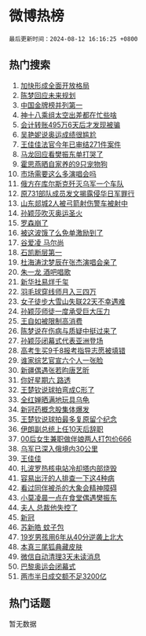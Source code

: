 # 微博热榜

`最后更新时间：2024-08-12 16:16:25 +0800`

## 热门搜索

1. [加快形成全面开放格局](https://m.weibo.cn/search?containerid=100103type%3D1%26t%3D10%26q%3D%23%E5%8A%A0%E5%BF%AB%E5%BD%A2%E6%88%90%E5%85%A8%E9%9D%A2%E5%BC%80%E6%94%BE%E6%A0%BC%E5%B1%80%23&stream_entry_id=51&isnewpage=1&extparam=seat%3D1%26stream_entry_id%3D51%26c_type%3D51%26dgr%3D0%26cate%3D10103%26q%3D%2523%25E5%258A%25A0%25E5%25BF%25AB%25E5%25BD%25A2%25E6%2588%2590%25E5%2585%25A8%25E9%259D%25A2%25E5%25BC%2580%25E6%2594%25BE%25E6%25A0%25BC%25E5%25B1%2580%2523%26pos%3D0%26filter_type%3Drealtimehot%26display_time%3D1723450584%26pre_seqid%3D1723450583989023768154)
1. [陈梦回应未来规划](https://m.weibo.cn/search?containerid=100103type%3D1%26t%3D10%26q%3D%23%E9%99%88%E6%A2%A6%E5%9B%9E%E5%BA%94%E6%9C%AA%E6%9D%A5%E8%A7%84%E5%88%92%23&stream_entry_id=31&isnewpage=1&extparam=seat%3D1%26stream_entry_id%3D31%26band_rank%3D1%26dgr%3D0%26pos%3D0%26filter_type%3Drealtimehot%26c_type%3D31%26q%3D%2523%25E9%2599%2588%25E6%25A2%25A6%25E5%259B%259E%25E5%25BA%2594%25E6%259C%25AA%25E6%259D%25A5%25E8%25A7%2584%25E5%2588%2592%2523%26lcate%3D5001%26cate%3D5001%26realpos%3D1%26flag%3D2%26display_time%3D1723450584%26pre_seqid%3D1723450583989023768154)
1. [中国金牌榜并列第一](https://m.weibo.cn/search?containerid=100103type%3D1%26t%3D10%26q%3D%23%E4%B8%AD%E5%9B%BD%E9%87%91%E7%89%8C%E6%A6%9C%E5%B9%B6%E5%88%97%E7%AC%AC%E4%B8%80%23&stream_entry_id=31&isnewpage=1&extparam=seat%3D1%26stream_entry_id%3D31%26band_rank%3D2%26dgr%3D0%26pos%3D1%26filter_type%3Drealtimehot%26c_type%3D31%26q%3D%2523%25E4%25B8%25AD%25E5%259B%25BD%25E9%2587%2591%25E7%2589%258C%25E6%25A6%259C%25E5%25B9%25B6%25E5%2588%2597%25E7%25AC%25AC%25E4%25B8%2580%2523%26lcate%3D5001%26cate%3D5001%26realpos%3D2%26flag%3D16%26display_time%3D1723450584%26pre_seqid%3D1723450583989023768154)
1. [神十八乘组太空出差都在忙些啥](https://m.weibo.cn/search?containerid=100103type%3D1%26t%3D10%26q%3D%23%E7%A5%9E%E5%8D%81%E5%85%AB%E4%B9%98%E7%BB%84%E5%A4%AA%E7%A9%BA%E5%87%BA%E5%B7%AE%E9%83%BD%E5%9C%A8%E5%BF%99%E4%BA%9B%E5%95%A5%23&stream_entry_id=31&isnewpage=1&extparam=seat%3D1%26stream_entry_id%3D31%26band_rank%3D3%26dgr%3D0%26pos%3D2%26filter_type%3Drealtimehot%26c_type%3D31%26q%3D%2523%25E7%25A5%259E%25E5%258D%2581%25E5%2585%25AB%25E4%25B9%2598%25E7%25BB%2584%25E5%25A4%25AA%25E7%25A9%25BA%25E5%2587%25BA%25E5%25B7%25AE%25E9%2583%25BD%25E5%259C%25A8%25E5%25BF%2599%25E4%25BA%259B%25E5%2595%25A5%2523%26lcate%3D5001%26cate%3D5001%26realpos%3D3%26flag%3D0%26display_time%3D1723450584%26pre_seqid%3D1723450583989023768154)
1. [会计转账495万6天后才发现被骗](https://m.weibo.cn/search?containerid=100103type%3D1%26t%3D10%26q%3D%23%E4%BC%9A%E8%AE%A1%E8%BD%AC%E8%B4%A6495%E4%B8%876%E5%A4%A9%E5%90%8E%E6%89%8D%E5%8F%91%E7%8E%B0%E8%A2%AB%E9%AA%97%23&stream_entry_id=31&isnewpage=1&extparam=seat%3D1%26stream_entry_id%3D31%26band_rank%3D4%26dgr%3D0%26pos%3D3%26filter_type%3Drealtimehot%26c_type%3D31%26q%3D%2523%25E4%25BC%259A%25E8%25AE%25A1%25E8%25BD%25AC%25E8%25B4%25A6495%25E4%25B8%25876%25E5%25A4%25A9%25E5%2590%258E%25E6%2589%258D%25E5%258F%2591%25E7%258E%25B0%25E8%25A2%25AB%25E9%25AA%2597%2523%26lcate%3D5001%26cate%3D5001%26realpos%3D4%26flag%3D2%26display_time%3D1723450584%26pre_seqid%3D1723450583989023768154)
1. [吴艳妮说奥运成绩很尴尬](https://m.weibo.cn/search?containerid=100103type%3D1%26t%3D10%26q%3D%23%E5%90%B4%E8%89%B3%E5%A6%AE%E8%AF%B4%E5%A5%A5%E8%BF%90%E6%88%90%E7%BB%A9%E5%BE%88%E5%B0%B4%E5%B0%AC%23&stream_entry_id=31&isnewpage=1&extparam=seat%3D1%26stream_entry_id%3D31%26band_rank%3D5%26dgr%3D0%26pos%3D4%26filter_type%3Drealtimehot%26c_type%3D31%26q%3D%2523%25E5%2590%25B4%25E8%2589%25B3%25E5%25A6%25AE%25E8%25AF%25B4%25E5%25A5%25A5%25E8%25BF%2590%25E6%2588%2590%25E7%25BB%25A9%25E5%25BE%2588%25E5%25B0%25B4%25E5%25B0%25AC%2523%26lcate%3D5001%26cate%3D5001%26realpos%3D5%26flag%3D2%26display_time%3D1723450584%26pre_seqid%3D1723450583989023768154)
1. [王佳佳法官今年已审结271件案件](https://m.weibo.cn/search?containerid=100103type%3D1%26t%3D10%26q%3D%23%E7%8E%8B%E4%BD%B3%E4%BD%B3%E6%B3%95%E5%AE%98%E4%BB%8A%E5%B9%B4%E5%B7%B2%E5%AE%A1%E7%BB%93271%E4%BB%B6%E6%A1%88%E4%BB%B6%23&stream_entry_id=31&isnewpage=1&extparam=seat%3D1%26stream_entry_id%3D31%26band_rank%3D6%26dgr%3D0%26pos%3D5%26filter_type%3Drealtimehot%26c_type%3D31%26q%3D%2523%25E7%258E%258B%25E4%25BD%25B3%25E4%25BD%25B3%25E6%25B3%2595%25E5%25AE%2598%25E4%25BB%258A%25E5%25B9%25B4%25E5%25B7%25B2%25E5%25AE%25A1%25E7%25BB%2593271%25E4%25BB%25B6%25E6%25A1%2588%25E4%25BB%25B6%2523%26lcate%3D5001%26cate%3D5001%26realpos%3D6%26flag%3D1%26display_time%3D1723450584%26pre_seqid%3D1723450583989023768154)
1. [马龙回应看樊振东单打哭了](https://m.weibo.cn/search?containerid=100103type%3D1%26t%3D10%26q%3D%23%E9%A9%AC%E9%BE%99%E5%9B%9E%E5%BA%94%E7%9C%8B%E6%A8%8A%E6%8C%AF%E4%B8%9C%E5%8D%95%E6%89%93%E5%93%AD%E4%BA%86%23&stream_entry_id=31&isnewpage=1&extparam=seat%3D1%26stream_entry_id%3D31%26band_rank%3D7%26dgr%3D0%26pos%3D6%26filter_type%3Drealtimehot%26c_type%3D31%26q%3D%2523%25E9%25A9%25AC%25E9%25BE%2599%25E5%259B%259E%25E5%25BA%2594%25E7%259C%258B%25E6%25A8%258A%25E6%258C%25AF%25E4%25B8%259C%25E5%258D%2595%25E6%2589%2593%25E5%2593%25AD%25E4%25BA%2586%2523%26lcate%3D5001%26cate%3D5001%26realpos%3D7%26flag%3D1%26display_time%3D1723450584%26pre_seqid%3D1723450583989023768154)
1. [霍思燕晒自家养的9只宠物狗](https://m.weibo.cn/search?containerid=100103type%3D1%26t%3D10%26q%3D%23%E9%9C%8D%E6%80%9D%E7%87%95%E6%99%92%E8%87%AA%E5%AE%B6%E5%85%BB%E7%9A%849%E5%8F%AA%E5%AE%A0%E7%89%A9%E7%8B%97%23&stream_entry_id=31&isnewpage=1&extparam=seat%3D1%26stream_entry_id%3D31%26band_rank%3D8%26dgr%3D0%26pos%3D7%26filter_type%3Drealtimehot%26c_type%3D31%26q%3D%2523%25E9%259C%258D%25E6%2580%259D%25E7%2587%2595%25E6%2599%2592%25E8%2587%25AA%25E5%25AE%25B6%25E5%2585%25BB%25E7%259A%25849%25E5%258F%25AA%25E5%25AE%25A0%25E7%2589%25A9%25E7%258B%2597%2523%26lcate%3D5001%26cate%3D5001%26realpos%3D8%26flag%3D1%26display_time%3D1723450584%26pre_seqid%3D1723450583989023768154)
1. [市场需要这么多演唱会吗](https://m.weibo.cn/search?containerid=100103type%3D1%26t%3D10%26q%3D%23%E5%B8%82%E5%9C%BA%E9%9C%80%E8%A6%81%E8%BF%99%E4%B9%88%E5%A4%9A%E6%BC%94%E5%94%B1%E4%BC%9A%E5%90%97%23&stream_entry_id=31&isnewpage=1&extparam=seat%3D1%26stream_entry_id%3D31%26band_rank%3D9%26dgr%3D0%26pos%3D8%26filter_type%3Drealtimehot%26c_type%3D31%26q%3D%2523%25E5%25B8%2582%25E5%259C%25BA%25E9%259C%2580%25E8%25A6%2581%25E8%25BF%2599%25E4%25B9%2588%25E5%25A4%259A%25E6%25BC%2594%25E5%2594%25B1%25E4%25BC%259A%25E5%2590%2597%2523%26lcate%3D5001%26cate%3D5001%26realpos%3D9%26flag%3D0%26display_time%3D1723450584%26pre_seqid%3D1723450583989023768154)
1. [俄方在库尔斯克歼灭乌军一个车队](https://m.weibo.cn/search?containerid=100103type%3D1%26t%3D10%26q%3D%23%E4%BF%84%E6%96%B9%E5%9C%A8%E5%BA%93%E5%B0%94%E6%96%AF%E5%85%8B%E6%AD%BC%E7%81%AD%E4%B9%8C%E5%86%9B%E4%B8%80%E4%B8%AA%E8%BD%A6%E9%98%9F%23&stream_entry_id=31&isnewpage=1&extparam=seat%3D1%26stream_entry_id%3D31%26band_rank%3D10%26dgr%3D0%26pos%3D9%26filter_type%3Drealtimehot%26c_type%3D31%26q%3D%2523%25E4%25BF%2584%25E6%2596%25B9%25E5%259C%25A8%25E5%25BA%2593%25E5%25B0%2594%25E6%2596%25AF%25E5%2585%258B%25E6%25AD%25BC%25E7%2581%25AD%25E4%25B9%258C%25E5%2586%259B%25E4%25B8%2580%25E4%25B8%25AA%25E8%25BD%25A6%25E9%2598%259F%2523%26lcate%3D5001%26cate%3D5001%26realpos%3D10%26flag%3D1%26display_time%3D1723450584%26pre_seqid%3D1723450583989023768154)
1. [原731部队成员发文揭露侵华日军罪行](https://m.weibo.cn/search?containerid=100103type%3D1%26t%3D10%26q%3D%23%E5%8E%9F731%E9%83%A8%E9%98%9F%E6%88%90%E5%91%98%E5%8F%91%E6%96%87%E6%8F%AD%E9%9C%B2%E4%BE%B5%E5%8D%8E%E6%97%A5%E5%86%9B%E7%BD%AA%E8%A1%8C%23&stream_entry_id=31&isnewpage=1&extparam=seat%3D1%26stream_entry_id%3D31%26band_rank%3D11%26dgr%3D0%26pos%3D10%26filter_type%3Drealtimehot%26c_type%3D31%26q%3D%2523%25E5%258E%259F731%25E9%2583%25A8%25E9%2598%259F%25E6%2588%2590%25E5%2591%2598%25E5%258F%2591%25E6%2596%2587%25E6%258F%25AD%25E9%259C%25B2%25E4%25BE%25B5%25E5%258D%258E%25E6%2597%25A5%25E5%2586%259B%25E7%25BD%25AA%25E8%25A1%258C%2523%26lcate%3D5001%26cate%3D5001%26realpos%3D11%26flag%3D2%26display_time%3D1723450584%26pre_seqid%3D1723450583989023768154)
1. [山东郯城2人被弓箭射伤警车被射中](https://m.weibo.cn/search?containerid=100103type%3D1%26t%3D10%26q%3D%23%E5%B1%B1%E4%B8%9C%E9%83%AF%E5%9F%8E2%E4%BA%BA%E8%A2%AB%E5%BC%93%E7%AE%AD%E5%B0%84%E4%BC%A4%E8%AD%A6%E8%BD%A6%E8%A2%AB%E5%B0%84%E4%B8%AD%23&stream_entry_id=31&isnewpage=1&extparam=seat%3D1%26stream_entry_id%3D31%26band_rank%3D12%26dgr%3D0%26pos%3D11%26filter_type%3Drealtimehot%26c_type%3D31%26q%3D%2523%25E5%25B1%25B1%25E4%25B8%259C%25E9%2583%25AF%25E5%259F%258E2%25E4%25BA%25BA%25E8%25A2%25AB%25E5%25BC%2593%25E7%25AE%25AD%25E5%25B0%2584%25E4%25BC%25A4%25E8%25AD%25A6%25E8%25BD%25A6%25E8%25A2%25AB%25E5%25B0%2584%25E4%25B8%25AD%2523%26lcate%3D5001%26cate%3D5001%26realpos%3D12%26flag%3D0%26display_time%3D1723450584%26pre_seqid%3D1723450583989023768154)
1. [孙颖莎吹灭奥运圣火](https://m.weibo.cn/search?containerid=100103type%3D1%26t%3D10%26q%3D%23%E5%AD%99%E9%A2%96%E8%8E%8E%E5%90%B9%E7%81%AD%E5%A5%A5%E8%BF%90%E5%9C%A3%E7%81%AB%23&stream_entry_id=31&isnewpage=1&extparam=seat%3D1%26stream_entry_id%3D31%26band_rank%3D13%26dgr%3D0%26pos%3D12%26filter_type%3Drealtimehot%26c_type%3D31%26q%3D%2523%25E5%25AD%2599%25E9%25A2%2596%25E8%258E%258E%25E5%2590%25B9%25E7%2581%25AD%25E5%25A5%25A5%25E8%25BF%2590%25E5%259C%25A3%25E7%2581%25AB%2523%26lcate%3D5001%26cate%3D5001%26realpos%3D13%26flag%3D0%26display_time%3D1723450584%26pre_seqid%3D1723450583989023768154)
1. [罗森崩了](https://m.weibo.cn/search?containerid=100103type%3D1%26t%3D10%26q%3D%E7%BD%97%E6%A3%AE%E5%B4%A9%E4%BA%86&stream_entry_id=31&isnewpage=1&extparam=seat%3D1%26stream_entry_id%3D31%26band_rank%3D14%26dgr%3D0%26pos%3D13%26filter_type%3Drealtimehot%26c_type%3D31%26q%3D%25E7%25BD%2597%25E6%25A3%25AE%25E5%25B4%25A9%25E4%25BA%2586%26lcate%3D5001%26cate%3D5001%26realpos%3D14%26flag%3D2%26display_time%3D1723450584%26pre_seqid%3D1723450583989023768154)
1. [被这波饿了么免单激励到了](https://m.weibo.cn/search?containerid=100103type%3D1%26t%3D10%26q%3D%23%E8%A2%AB%E8%BF%99%E6%B3%A2%E9%A5%BF%E4%BA%86%E4%B9%88%E5%85%8D%E5%8D%95%E6%BF%80%E5%8A%B1%E5%88%B0%E4%BA%86%23&stream_entry_id=31&isnewpage=1&extparam=seat%3D1%26stream_entry_id%3D31%26band_rank%3D15%26dgr%3D0%26adid%3D250196%26pos%3D14%26filter_type%3Drealtimehot%26c_type%3D31%26q%3D%2523%25E8%25A2%25AB%25E8%25BF%2599%25E6%25B3%25A2%25E9%25A5%25BF%25E4%25BA%2586%25E4%25B9%2588%25E5%2585%258D%25E5%258D%2595%25E6%25BF%2580%25E5%258A%25B1%25E5%2588%25B0%25E4%25BA%2586%2523%26lcate%3D5001%26cate%3D5001%26realpos%3D15%26flag%3D0%26display_time%3D1723450584%26pre_seqid%3D1723450583989023768154)
1. [谷爱凌 马尔尚](https://m.weibo.cn/search?containerid=100103type%3D1%26t%3D10%26q%3D%E8%B0%B7%E7%88%B1%E5%87%8C+%E9%A9%AC%E5%B0%94%E5%B0%9A&stream_entry_id=31&isnewpage=1&extparam=seat%3D1%26stream_entry_id%3D31%26band_rank%3D16%26dgr%3D0%26pos%3D15%26filter_type%3Drealtimehot%26c_type%3D31%26q%3D%25E8%25B0%25B7%25E7%2588%25B1%25E5%2587%258C%2520%25E9%25A9%25AC%25E5%25B0%2594%25E5%25B0%259A%26lcate%3D5001%26cate%3D5001%26realpos%3D16%26flag%3D0%26display_time%3D1723450584%26pre_seqid%3D1723450583989023768154)
1. [石凯断层第一](https://m.weibo.cn/search?containerid=100103type%3D1%26t%3D10%26q%3D%23%E7%9F%B3%E5%87%AF%E6%96%AD%E5%B1%82%E7%AC%AC%E4%B8%80%23&stream_entry_id=31&isnewpage=1&extparam=seat%3D1%26stream_entry_id%3D31%26band_rank%3D17%26dgr%3D0%26pos%3D16%26filter_type%3Drealtimehot%26c_type%3D31%26q%3D%2523%25E7%259F%25B3%25E5%2587%25AF%25E6%2596%25AD%25E5%25B1%2582%25E7%25AC%25AC%25E4%25B8%2580%2523%26lcate%3D5001%26cate%3D5001%26realpos%3D17%26flag%3D2%26display_time%3D1723450584%26pre_seqid%3D1723450583989023768154)
1. [杜海涛沈梦辰在张杰演唱会亲了](https://m.weibo.cn/search?containerid=100103type%3D1%26t%3D10%26q%3D%23%E6%9D%9C%E6%B5%B7%E6%B6%9B%E6%B2%88%E6%A2%A6%E8%BE%B0%E5%9C%A8%E5%BC%A0%E6%9D%B0%E6%BC%94%E5%94%B1%E4%BC%9A%E4%BA%B2%E4%BA%86%23&stream_entry_id=31&isnewpage=1&extparam=seat%3D1%26stream_entry_id%3D31%26band_rank%3D18%26dgr%3D0%26pos%3D17%26filter_type%3Drealtimehot%26c_type%3D31%26q%3D%2523%25E6%259D%259C%25E6%25B5%25B7%25E6%25B6%259B%25E6%25B2%2588%25E6%25A2%25A6%25E8%25BE%25B0%25E5%259C%25A8%25E5%25BC%25A0%25E6%259D%25B0%25E6%25BC%2594%25E5%2594%25B1%25E4%25BC%259A%25E4%25BA%25B2%25E4%25BA%2586%2523%26lcate%3D5001%26cate%3D5001%26realpos%3D18%26flag%3D0%26display_time%3D1723450584%26pre_seqid%3D1723450583989023768154)
1. [朱一龙 酒吧唱歌](https://m.weibo.cn/search?containerid=100103type%3D1%26t%3D10%26q%3D%E6%9C%B1%E4%B8%80%E9%BE%99+%E9%85%92%E5%90%A7%E5%94%B1%E6%AD%8C&stream_entry_id=31&isnewpage=1&extparam=seat%3D1%26stream_entry_id%3D31%26band_rank%3D19%26dgr%3D0%26pos%3D18%26filter_type%3Drealtimehot%26c_type%3D31%26q%3D%25E6%259C%25B1%25E4%25B8%2580%25E9%25BE%2599%2520%25E9%2585%2592%25E5%2590%25A7%25E5%2594%25B1%25E6%25AD%258C%26lcate%3D5001%26cate%3D5001%26realpos%3D19%26flag%3D0%26display_time%3D1723450584%26pre_seqid%3D1723450583989023768154)
1. [新华社易烊千玺](https://m.weibo.cn/search?containerid=100103type%3D1%26t%3D10%26q%3D%E6%96%B0%E5%8D%8E%E7%A4%BE%E6%98%93%E7%83%8A%E5%8D%83%E7%8E%BA&stream_entry_id=31&isnewpage=1&extparam=seat%3D1%26stream_entry_id%3D31%26band_rank%3D20%26dgr%3D0%26pos%3D19%26filter_type%3Drealtimehot%26c_type%3D31%26q%3D%25E6%2596%25B0%25E5%258D%258E%25E7%25A4%25BE%25E6%2598%2593%25E7%2583%258A%25E5%258D%2583%25E7%258E%25BA%26lcate%3D5001%26cate%3D5001%26realpos%3D20%26flag%3D0%26display_time%3D1723450584%26pre_seqid%3D1723450583989023768154)
1. [羽毛球穿线师月入三四万](https://m.weibo.cn/search?containerid=100103type%3D1%26t%3D10%26q%3D%23%E7%BE%BD%E6%AF%9B%E7%90%83%E7%A9%BF%E7%BA%BF%E5%B8%88%E6%9C%88%E5%85%A5%E4%B8%89%E5%9B%9B%E4%B8%87%23&stream_entry_id=31&isnewpage=1&extparam=seat%3D1%26stream_entry_id%3D31%26band_rank%3D21%26dgr%3D0%26pos%3D20%26filter_type%3Drealtimehot%26c_type%3D31%26q%3D%2523%25E7%25BE%25BD%25E6%25AF%259B%25E7%2590%2583%25E7%25A9%25BF%25E7%25BA%25BF%25E5%25B8%2588%25E6%259C%2588%25E5%2585%25A5%25E4%25B8%2589%25E5%259B%259B%25E4%25B8%2587%2523%26lcate%3D5001%26cate%3D5001%26realpos%3D21%26flag%3D0%26display_time%3D1723450584%26pre_seqid%3D1723450583989023768154)
1. [女子徒步大雪山失联22天不幸遇难](https://m.weibo.cn/search?containerid=100103type%3D1%26t%3D10%26q%3D%23%E5%A5%B3%E5%AD%90%E5%BE%92%E6%AD%A5%E5%A4%A7%E9%9B%AA%E5%B1%B1%E5%A4%B1%E8%81%9422%E5%A4%A9%E4%B8%8D%E5%B9%B8%E9%81%87%E9%9A%BE%23&stream_entry_id=31&isnewpage=1&extparam=seat%3D1%26stream_entry_id%3D31%26band_rank%3D22%26dgr%3D0%26pos%3D21%26filter_type%3Drealtimehot%26c_type%3D31%26q%3D%2523%25E5%25A5%25B3%25E5%25AD%2590%25E5%25BE%2592%25E6%25AD%25A5%25E5%25A4%25A7%25E9%259B%25AA%25E5%25B1%25B1%25E5%25A4%25B1%25E8%2581%259422%25E5%25A4%25A9%25E4%25B8%258D%25E5%25B9%25B8%25E9%2581%2587%25E9%259A%25BE%2523%26lcate%3D5001%26cate%3D5001%26realpos%3D22%26flag%3D1%26display_time%3D1723450584%26pre_seqid%3D1723450583989023768154)
1. [孙颖莎师徒一度承受巨大压力](https://m.weibo.cn/search?containerid=100103type%3D1%26t%3D10%26q%3D%23%E5%AD%99%E9%A2%96%E8%8E%8E%E5%B8%88%E5%BE%92%E4%B8%80%E5%BA%A6%E6%89%BF%E5%8F%97%E5%B7%A8%E5%A4%A7%E5%8E%8B%E5%8A%9B%23&stream_entry_id=31&isnewpage=1&extparam=seat%3D1%26stream_entry_id%3D31%26band_rank%3D23%26dgr%3D0%26pos%3D22%26filter_type%3Drealtimehot%26c_type%3D31%26q%3D%2523%25E5%25AD%2599%25E9%25A2%2596%25E8%258E%258E%25E5%25B8%2588%25E5%25BE%2592%25E4%25B8%2580%25E5%25BA%25A6%25E6%2589%25BF%25E5%258F%2597%25E5%25B7%25A8%25E5%25A4%25A7%25E5%258E%258B%25E5%258A%259B%2523%26lcate%3D5001%26cate%3D5001%26realpos%3D23%26flag%3D0%26display_time%3D1723450584%26pre_seqid%3D1723450583989023768154)
1. [王自如被限制高消费](https://m.weibo.cn/search?containerid=100103type%3D1%26t%3D10%26q%3D%23%E7%8E%8B%E8%87%AA%E5%A6%82%E8%A2%AB%E9%99%90%E5%88%B6%E9%AB%98%E6%B6%88%E8%B4%B9%23&stream_entry_id=31&isnewpage=1&extparam=seat%3D1%26stream_entry_id%3D31%26band_rank%3D24%26dgr%3D0%26pos%3D23%26filter_type%3Drealtimehot%26c_type%3D31%26q%3D%2523%25E7%258E%258B%25E8%2587%25AA%25E5%25A6%2582%25E8%25A2%25AB%25E9%2599%2590%25E5%2588%25B6%25E9%25AB%2598%25E6%25B6%2588%25E8%25B4%25B9%2523%26lcate%3D5001%26cate%3D5001%26realpos%3D24%26flag%3D1%26display_time%3D1723450584%26pre_seqid%3D1723450583989023768154)
1. [陈梦说在伤病与质疑中挺过来了](https://m.weibo.cn/search?containerid=100103type%3D1%26t%3D10%26q%3D%23%E9%99%88%E6%A2%A6%E8%AF%B4%E5%9C%A8%E4%BC%A4%E7%97%85%E4%B8%8E%E8%B4%A8%E7%96%91%E4%B8%AD%E6%8C%BA%E8%BF%87%E6%9D%A5%E4%BA%86%23&stream_entry_id=31&isnewpage=1&extparam=seat%3D1%26stream_entry_id%3D31%26band_rank%3D25%26dgr%3D0%26pos%3D24%26filter_type%3Drealtimehot%26c_type%3D31%26q%3D%2523%25E9%2599%2588%25E6%25A2%25A6%25E8%25AF%25B4%25E5%259C%25A8%25E4%25BC%25A4%25E7%2597%2585%25E4%25B8%258E%25E8%25B4%25A8%25E7%2596%2591%25E4%25B8%25AD%25E6%258C%25BA%25E8%25BF%2587%25E6%259D%25A5%25E4%25BA%2586%2523%26lcate%3D5001%26cate%3D5001%26realpos%3D25%26flag%3D32768%26display_time%3D1723450584%26pre_seqid%3D1723450583989023768154)
1. [孙颖莎闭幕式代表亚洲登场](https://m.weibo.cn/search?containerid=100103type%3D1%26t%3D10%26q%3D%E5%AD%99%E9%A2%96%E8%8E%8E%E9%97%AD%E5%B9%95%E5%BC%8F%E4%BB%A3%E8%A1%A8%E4%BA%9A%E6%B4%B2%E7%99%BB%E5%9C%BA&stream_entry_id=31&isnewpage=1&extparam=seat%3D1%26stream_entry_id%3D31%26band_rank%3D26%26dgr%3D0%26pos%3D25%26filter_type%3Drealtimehot%26c_type%3D31%26q%3D%25E5%25AD%2599%25E9%25A2%2596%25E8%258E%258E%25E9%2597%25AD%25E5%25B9%2595%25E5%25BC%258F%25E4%25BB%25A3%25E8%25A1%25A8%25E4%25BA%259A%25E6%25B4%25B2%25E7%2599%25BB%25E5%259C%25BA%26lcate%3D5001%26cate%3D5001%26realpos%3D26%26flag%3D0%26display_time%3D1723450584%26pre_seqid%3D1723450583989023768154)
1. [高考生买9千8报考指导志愿被填错](https://m.weibo.cn/search?containerid=100103type%3D1%26t%3D10%26q%3D%23%E9%AB%98%E8%80%83%E7%94%9F%E4%B9%B09%E5%8D%838%E6%8A%A5%E8%80%83%E6%8C%87%E5%AF%BC%E5%BF%97%E6%84%BF%E8%A2%AB%E5%A1%AB%E9%94%99%23&stream_entry_id=31&isnewpage=1&extparam=seat%3D1%26stream_entry_id%3D31%26band_rank%3D27%26dgr%3D0%26pos%3D26%26filter_type%3Drealtimehot%26c_type%3D31%26q%3D%2523%25E9%25AB%2598%25E8%2580%2583%25E7%2594%259F%25E4%25B9%25B09%25E5%258D%25838%25E6%258A%25A5%25E8%2580%2583%25E6%258C%2587%25E5%25AF%25BC%25E5%25BF%2597%25E6%2584%25BF%25E8%25A2%25AB%25E5%25A1%25AB%25E9%2594%2599%2523%26lcate%3D5001%26cate%3D5001%26realpos%3D27%26flag%3D1%26display_time%3D1723450584%26pre_seqid%3D1723450583989023768154)
1. [谁家综艺官宣六个人一张脸](https://m.weibo.cn/search?containerid=100103type%3D1%26t%3D10%26q%3D%E8%B0%81%E5%AE%B6%E7%BB%BC%E8%89%BA%E5%AE%98%E5%AE%A3%E5%85%AD%E4%B8%AA%E4%BA%BA%E4%B8%80%E5%BC%A0%E8%84%B8&stream_entry_id=31&isnewpage=1&extparam=seat%3D1%26stream_entry_id%3D31%26band_rank%3D28%26dgr%3D0%26pos%3D27%26filter_type%3Drealtimehot%26c_type%3D31%26q%3D%25E8%25B0%2581%25E5%25AE%25B6%25E7%25BB%25BC%25E8%2589%25BA%25E5%25AE%2598%25E5%25AE%25A3%25E5%2585%25AD%25E4%25B8%25AA%25E4%25BA%25BA%25E4%25B8%2580%25E5%25BC%25A0%25E8%2584%25B8%26lcate%3D5001%26cate%3D5001%26realpos%3D28%26flag%3D0%26display_time%3D1723450584%26pre_seqid%3D1723450583989023768154)
1. [新疆偶遇张若昀唐艺昕](https://m.weibo.cn/search?containerid=100103type%3D1%26t%3D10%26q%3D%23%E6%96%B0%E7%96%86%E5%81%B6%E9%81%87%E5%BC%A0%E8%8B%A5%E6%98%80%E5%94%90%E8%89%BA%E6%98%95%23&stream_entry_id=31&isnewpage=1&extparam=seat%3D1%26stream_entry_id%3D31%26band_rank%3D29%26dgr%3D0%26pos%3D28%26filter_type%3Drealtimehot%26c_type%3D31%26q%3D%2523%25E6%2596%25B0%25E7%2596%2586%25E5%2581%25B6%25E9%2581%2587%25E5%25BC%25A0%25E8%258B%25A5%25E6%2598%2580%25E5%2594%2590%25E8%2589%25BA%25E6%2598%2595%2523%26lcate%3D5001%26cate%3D5001%26realpos%3D29%26flag%3D0%26display_time%3D1723450584%26pre_seqid%3D1723450583989023768154)
1. [你好星期六 路透](https://m.weibo.cn/search?containerid=100103type%3D1%26t%3D10%26q%3D%E4%BD%A0%E5%A5%BD%E6%98%9F%E6%9C%9F%E5%85%AD+%E8%B7%AF%E9%80%8F&stream_entry_id=31&isnewpage=1&extparam=seat%3D1%26stream_entry_id%3D31%26band_rank%3D30%26dgr%3D0%26pos%3D29%26filter_type%3Drealtimehot%26c_type%3D31%26q%3D%25E4%25BD%25A0%25E5%25A5%25BD%25E6%2598%259F%25E6%259C%259F%25E5%2585%25AD%2520%25E8%25B7%25AF%25E9%2580%258F%26lcate%3D5001%26cate%3D5001%26realpos%3D30%26flag%3D1%26display_time%3D1723450584%26pre_seqid%3D1723450583989023768154)
1. [王楚钦说球拍弯成C形了](https://m.weibo.cn/search?containerid=100103type%3D1%26t%3D10%26q%3D%23%E7%8E%8B%E6%A5%9A%E9%92%A6%E8%AF%B4%E7%90%83%E6%8B%8D%E5%BC%AF%E6%88%90C%E5%BD%A2%E4%BA%86%23&stream_entry_id=31&isnewpage=1&extparam=seat%3D1%26stream_entry_id%3D31%26band_rank%3D31%26dgr%3D0%26pos%3D30%26filter_type%3Drealtimehot%26c_type%3D31%26q%3D%2523%25E7%258E%258B%25E6%25A5%259A%25E9%2592%25A6%25E8%25AF%25B4%25E7%2590%2583%25E6%258B%258D%25E5%25BC%25AF%25E6%2588%2590C%25E5%25BD%25A2%25E4%25BA%2586%2523%26lcate%3D5001%26cate%3D5001%26realpos%3D31%26flag%3D0%26display_time%3D1723450584%26pre_seqid%3D1723450583989023768154)
1. [全红婵晒满地玩具乌龟](https://m.weibo.cn/search?containerid=100103type%3D1%26t%3D10%26q%3D%23%E5%85%A8%E7%BA%A2%E5%A9%B5%E6%99%92%E6%BB%A1%E5%9C%B0%E7%8E%A9%E5%85%B7%E4%B9%8C%E9%BE%9F%23&stream_entry_id=31&isnewpage=1&extparam=seat%3D1%26stream_entry_id%3D31%26band_rank%3D32%26dgr%3D0%26pos%3D31%26filter_type%3Drealtimehot%26c_type%3D31%26q%3D%2523%25E5%2585%25A8%25E7%25BA%25A2%25E5%25A9%25B5%25E6%2599%2592%25E6%25BB%25A1%25E5%259C%25B0%25E7%258E%25A9%25E5%2585%25B7%25E4%25B9%258C%25E9%25BE%259F%2523%26lcate%3D5001%26cate%3D5001%26realpos%3D32%26flag%3D0%26display_time%3D1723450584%26pre_seqid%3D1723450583989023768154)
1. [新冠药概念股集体爆发](https://m.weibo.cn/search?containerid=100103type%3D1%26t%3D10%26q%3D%23%E6%96%B0%E5%86%A0%E8%8D%AF%E6%A6%82%E5%BF%B5%E8%82%A1%E9%9B%86%E4%BD%93%E7%88%86%E5%8F%91%23&stream_entry_id=31&isnewpage=1&extparam=seat%3D1%26stream_entry_id%3D31%26band_rank%3D33%26dgr%3D0%26pos%3D32%26filter_type%3Drealtimehot%26c_type%3D31%26q%3D%2523%25E6%2596%25B0%25E5%2586%25A0%25E8%258D%25AF%25E6%25A6%2582%25E5%25BF%25B5%25E8%2582%25A1%25E9%259B%2586%25E4%25BD%2593%25E7%2588%2586%25E5%258F%2591%2523%26lcate%3D5001%26cate%3D5001%26realpos%3D33%26flag%3D1%26display_time%3D1723450584%26pre_seqid%3D1723450583989023768154)
1. [王楚钦说球拍最多复原留个纪念](https://m.weibo.cn/search?containerid=100103type%3D1%26t%3D10%26q%3D%23%E7%8E%8B%E6%A5%9A%E9%92%A6%E8%AF%B4%E7%90%83%E6%8B%8D%E6%9C%80%E5%A4%9A%E5%A4%8D%E5%8E%9F%E7%95%99%E4%B8%AA%E7%BA%AA%E5%BF%B5%23&stream_entry_id=31&isnewpage=1&extparam=seat%3D1%26stream_entry_id%3D31%26band_rank%3D34%26dgr%3D0%26pos%3D33%26filter_type%3Drealtimehot%26c_type%3D31%26q%3D%2523%25E7%258E%258B%25E6%25A5%259A%25E9%2592%25A6%25E8%25AF%25B4%25E7%2590%2583%25E6%258B%258D%25E6%259C%2580%25E5%25A4%259A%25E5%25A4%258D%25E5%258E%259F%25E7%2595%2599%25E4%25B8%25AA%25E7%25BA%25AA%25E5%25BF%25B5%2523%26lcate%3D5001%26cate%3D5001%26realpos%3D34%26flag%3D0%26display_time%3D1723450584%26pre_seqid%3D1723450583989023768154)
1. [伊朗副总统上任10天后辞职](https://m.weibo.cn/search?containerid=100103type%3D1%26t%3D10%26q%3D%23%E4%BC%8A%E6%9C%97%E5%89%AF%E6%80%BB%E7%BB%9F%E4%B8%8A%E4%BB%BB10%E5%A4%A9%E5%90%8E%E8%BE%9E%E8%81%8C%23&stream_entry_id=31&isnewpage=1&extparam=seat%3D1%26stream_entry_id%3D31%26band_rank%3D35%26dgr%3D0%26pos%3D34%26filter_type%3Drealtimehot%26c_type%3D31%26q%3D%2523%25E4%25BC%258A%25E6%259C%2597%25E5%2589%25AF%25E6%2580%25BB%25E7%25BB%259F%25E4%25B8%258A%25E4%25BB%25BB10%25E5%25A4%25A9%25E5%2590%258E%25E8%25BE%259E%25E8%2581%258C%2523%26lcate%3D5001%26cate%3D5001%26realpos%3D35%26flag%3D1%26display_time%3D1723450584%26pre_seqid%3D1723450583989023768154)
1. [00后女生兼职做伴娘两人打包价666](https://m.weibo.cn/search?containerid=100103type%3D1%26t%3D10%26q%3D%2300%E5%90%8E%E5%A5%B3%E7%94%9F%E5%85%BC%E8%81%8C%E5%81%9A%E4%BC%B4%E5%A8%98%E4%B8%A4%E4%BA%BA%E6%89%93%E5%8C%85%E4%BB%B7666%23&stream_entry_id=31&isnewpage=1&extparam=seat%3D1%26stream_entry_id%3D31%26band_rank%3D36%26dgr%3D0%26pos%3D35%26filter_type%3Drealtimehot%26c_type%3D31%26q%3D%252300%25E5%2590%258E%25E5%25A5%25B3%25E7%2594%259F%25E5%2585%25BC%25E8%2581%258C%25E5%2581%259A%25E4%25BC%25B4%25E5%25A8%2598%25E4%25B8%25A4%25E4%25BA%25BA%25E6%2589%2593%25E5%258C%2585%25E4%25BB%25B7666%2523%26lcate%3D5001%26cate%3D5001%26realpos%3D36%26flag%3D0%26display_time%3D1723450584%26pre_seqid%3D1723450583989023768154)
1. [乌军已深入俄境内30公里](https://m.weibo.cn/search?containerid=100103type%3D1%26t%3D10%26q%3D%23%E4%B9%8C%E5%86%9B%E5%B7%B2%E6%B7%B1%E5%85%A5%E4%BF%84%E5%A2%83%E5%86%8530%E5%85%AC%E9%87%8C%23&stream_entry_id=31&isnewpage=1&extparam=seat%3D1%26stream_entry_id%3D31%26band_rank%3D37%26dgr%3D0%26pos%3D36%26filter_type%3Drealtimehot%26c_type%3D31%26q%3D%2523%25E4%25B9%258C%25E5%2586%259B%25E5%25B7%25B2%25E6%25B7%25B1%25E5%2585%25A5%25E4%25BF%2584%25E5%25A2%2583%25E5%2586%258530%25E5%2585%25AC%25E9%2587%258C%2523%26lcate%3D5001%26cate%3D5001%26realpos%3D37%26flag%3D0%26display_time%3D1723450584%26pre_seqid%3D1723450583989023768154)
1. [王佳佳](https://m.weibo.cn/search?containerid=100103type%3D1%26t%3D10%26q%3D%E7%8E%8B%E4%BD%B3%E4%BD%B3&stream_entry_id=31&isnewpage=1&extparam=seat%3D1%26stream_entry_id%3D31%26band_rank%3D38%26dgr%3D0%26pos%3D37%26filter_type%3Drealtimehot%26c_type%3D31%26q%3D%25E7%258E%258B%25E4%25BD%25B3%25E4%25BD%25B3%26lcate%3D5001%26cate%3D5001%26realpos%3D38%26flag%3D0%26display_time%3D1723450584%26pre_seqid%3D1723450583989023768154)
1. [扎波罗热核电站冷却塔内部烧毁](https://m.weibo.cn/search?containerid=100103type%3D1%26t%3D10%26q%3D%23%E6%89%8E%E6%B3%A2%E7%BD%97%E7%83%AD%E6%A0%B8%E7%94%B5%E7%AB%99%E5%86%B7%E5%8D%B4%E5%A1%94%E5%86%85%E9%83%A8%E7%83%A7%E6%AF%81%23&stream_entry_id=31&isnewpage=1&extparam=seat%3D1%26stream_entry_id%3D31%26band_rank%3D39%26dgr%3D0%26pos%3D38%26filter_type%3Drealtimehot%26c_type%3D31%26q%3D%2523%25E6%2589%258E%25E6%25B3%25A2%25E7%25BD%2597%25E7%2583%25AD%25E6%25A0%25B8%25E7%2594%25B5%25E7%25AB%2599%25E5%2586%25B7%25E5%258D%25B4%25E5%25A1%2594%25E5%2586%2585%25E9%2583%25A8%25E7%2583%25A7%25E6%25AF%2581%2523%26lcate%3D5001%26cate%3D5001%26realpos%3D39%26flag%3D1%26display_time%3D1723450584%26pre_seqid%3D1723450583989023768154)
1. [容易出汗的人排查一下这4种病](https://m.weibo.cn/search?containerid=100103type%3D1%26t%3D10%26q%3D%23%E5%AE%B9%E6%98%93%E5%87%BA%E6%B1%97%E7%9A%84%E4%BA%BA%E6%8E%92%E6%9F%A5%E4%B8%80%E4%B8%8B%E8%BF%994%E7%A7%8D%E7%97%85%23&stream_entry_id=31&isnewpage=1&extparam=seat%3D1%26stream_entry_id%3D31%26band_rank%3D40%26dgr%3D0%26pos%3D39%26filter_type%3Drealtimehot%26c_type%3D31%26q%3D%2523%25E5%25AE%25B9%25E6%2598%2593%25E5%2587%25BA%25E6%25B1%2597%25E7%259A%2584%25E4%25BA%25BA%25E6%258E%2592%25E6%259F%25A5%25E4%25B8%2580%25E4%25B8%258B%25E8%25BF%25994%25E7%25A7%258D%25E7%2597%2585%2523%26lcate%3D5001%26cate%3D5001%26realpos%3D40%26flag%3D0%26display_time%3D1723450584%26pre_seqid%3D1723450583989023768154)
1. [看过同伴被杀的大象会精神障碍](https://m.weibo.cn/search?containerid=100103type%3D1%26t%3D10%26q%3D%23%E7%9C%8B%E8%BF%87%E5%90%8C%E4%BC%B4%E8%A2%AB%E6%9D%80%E7%9A%84%E5%A4%A7%E8%B1%A1%E4%BC%9A%E7%B2%BE%E7%A5%9E%E9%9A%9C%E7%A2%8D%23&stream_entry_id=31&isnewpage=1&extparam=seat%3D1%26stream_entry_id%3D31%26band_rank%3D41%26dgr%3D0%26pos%3D40%26filter_type%3Drealtimehot%26c_type%3D31%26q%3D%2523%25E7%259C%258B%25E8%25BF%2587%25E5%2590%258C%25E4%25BC%25B4%25E8%25A2%25AB%25E6%259D%2580%25E7%259A%2584%25E5%25A4%25A7%25E8%25B1%25A1%25E4%25BC%259A%25E7%25B2%25BE%25E7%25A5%259E%25E9%259A%259C%25E7%25A2%258D%2523%26lcate%3D5001%26cate%3D5001%26realpos%3D41%26flag%3D1%26display_time%3D1723450584%26pre_seqid%3D1723450583989023768154)
1. [小莫凌晨一点在食堂偶遇樊振东](https://m.weibo.cn/search?containerid=100103type%3D1%26t%3D10%26q%3D%23%E5%B0%8F%E8%8E%AB%E5%87%8C%E6%99%A8%E4%B8%80%E7%82%B9%E5%9C%A8%E9%A3%9F%E5%A0%82%E5%81%B6%E9%81%87%E6%A8%8A%E6%8C%AF%E4%B8%9C%23&stream_entry_id=31&isnewpage=1&extparam=seat%3D1%26stream_entry_id%3D31%26band_rank%3D42%26dgr%3D0%26pos%3D41%26filter_type%3Drealtimehot%26c_type%3D31%26q%3D%2523%25E5%25B0%258F%25E8%258E%25AB%25E5%2587%258C%25E6%2599%25A8%25E4%25B8%2580%25E7%2582%25B9%25E5%259C%25A8%25E9%25A3%259F%25E5%25A0%2582%25E5%2581%25B6%25E9%2581%2587%25E6%25A8%258A%25E6%258C%25AF%25E4%25B8%259C%2523%26lcate%3D5001%26cate%3D5001%26realpos%3D42%26flag%3D0%26display_time%3D1723450584%26pre_seqid%3D1723450583989023768154)
1. [夫人 总裁他失控了](https://m.weibo.cn/search?containerid=100103type%3D1%26t%3D10%26q%3D%E5%A4%AB%E4%BA%BA+%E6%80%BB%E8%A3%81%E4%BB%96%E5%A4%B1%E6%8E%A7%E4%BA%86&stream_entry_id=31&isnewpage=1&extparam=seat%3D1%26stream_entry_id%3D31%26band_rank%3D43%26dgr%3D0%26pos%3D42%26filter_type%3Drealtimehot%26c_type%3D31%26q%3D%25E5%25A4%25AB%25E4%25BA%25BA%2520%25E6%2580%25BB%25E8%25A3%2581%25E4%25BB%2596%25E5%25A4%25B1%25E6%258E%25A7%25E4%25BA%2586%26lcate%3D5001%26cate%3D5001%26realpos%3D43%26flag%3D0%26display_time%3D1723450584%26pre_seqid%3D1723450583989023768154)
1. [新冠](https://m.weibo.cn/search?containerid=100103type%3D1%26t%3D10%26q%3D%E6%96%B0%E5%86%A0&stream_entry_id=31&isnewpage=1&extparam=seat%3D1%26stream_entry_id%3D31%26band_rank%3D44%26dgr%3D0%26pos%3D43%26filter_type%3Drealtimehot%26c_type%3D31%26q%3D%25E6%2596%25B0%25E5%2586%25A0%26lcate%3D5001%26cate%3D5001%26realpos%3D44%26flag%3D0%26display_time%3D1723450584%26pre_seqid%3D1723450583989023768154)
1. [苏新皓 蚊子包](https://m.weibo.cn/search?containerid=100103type%3D1%26t%3D10%26q%3D%E8%8B%8F%E6%96%B0%E7%9A%93+%E8%9A%8A%E5%AD%90%E5%8C%85&stream_entry_id=31&isnewpage=1&extparam=seat%3D1%26stream_entry_id%3D31%26band_rank%3D45%26dgr%3D0%26pos%3D44%26filter_type%3Drealtimehot%26c_type%3D31%26q%3D%25E8%258B%258F%25E6%2596%25B0%25E7%259A%2593%2520%25E8%259A%258A%25E5%25AD%2590%25E5%258C%2585%26lcate%3D5001%26cate%3D5001%26realpos%3D45%26flag%3D1%26display_time%3D1723450584%26pre_seqid%3D1723450583989023768154)
1. [19岁男孩用6年从40分逆袭上北大](https://m.weibo.cn/search?containerid=100103type%3D1%26t%3D10%26q%3D%2319%E5%B2%81%E7%94%B7%E5%AD%A9%E7%94%A86%E5%B9%B4%E4%BB%8E40%E5%88%86%E9%80%86%E8%A2%AD%E4%B8%8A%E5%8C%97%E5%A4%A7%23&stream_entry_id=31&isnewpage=1&extparam=seat%3D1%26stream_entry_id%3D31%26band_rank%3D46%26dgr%3D0%26pos%3D45%26filter_type%3Drealtimehot%26c_type%3D31%26q%3D%252319%25E5%25B2%2581%25E7%2594%25B7%25E5%25AD%25A9%25E7%2594%25A86%25E5%25B9%25B4%25E4%25BB%258E40%25E5%2588%2586%25E9%2580%2586%25E8%25A2%25AD%25E4%25B8%258A%25E5%258C%2597%25E5%25A4%25A7%2523%26lcate%3D5001%26cate%3D5001%26realpos%3D46%26flag%3D32768%26display_time%3D1723450584%26pre_seqid%3D1723450583989023768154)
1. [本真三尾狐典藏皮肤](https://m.weibo.cn/search?containerid=100103type%3D1%26t%3D10%26q%3D%23%E6%9C%AC%E7%9C%9F%E4%B8%89%E5%B0%BE%E7%8B%90%E5%85%B8%E8%97%8F%E7%9A%AE%E8%82%A4%23&stream_entry_id=31&isnewpage=1&extparam=seat%3D1%26stream_entry_id%3D31%26band_rank%3D47%26dgr%3D0%26pos%3D46%26filter_type%3Drealtimehot%26c_type%3D31%26q%3D%2523%25E6%259C%25AC%25E7%259C%259F%25E4%25B8%2589%25E5%25B0%25BE%25E7%258B%2590%25E5%2585%25B8%25E8%2597%258F%25E7%259A%25AE%25E8%2582%25A4%2523%26lcate%3D5001%26cate%3D5001%26realpos%3D47%26flag%3D1%26display_time%3D1723450584%26pre_seqid%3D1723450583989023768154)
1. [微信自动清理3天未读消息](https://m.weibo.cn/search?containerid=100103type%3D1%26t%3D10%26q%3D%23%E5%BE%AE%E4%BF%A1%E8%87%AA%E5%8A%A8%E6%B8%85%E7%90%863%E5%A4%A9%E6%9C%AA%E8%AF%BB%E6%B6%88%E6%81%AF%23&stream_entry_id=31&isnewpage=1&extparam=seat%3D1%26stream_entry_id%3D31%26band_rank%3D48%26dgr%3D0%26pos%3D47%26filter_type%3Drealtimehot%26c_type%3D31%26q%3D%2523%25E5%25BE%25AE%25E4%25BF%25A1%25E8%2587%25AA%25E5%258A%25A8%25E6%25B8%2585%25E7%2590%25863%25E5%25A4%25A9%25E6%259C%25AA%25E8%25AF%25BB%25E6%25B6%2588%25E6%2581%25AF%2523%26lcate%3D5001%26cate%3D5001%26realpos%3D48%26flag%3D1%26display_time%3D1723450584%26pre_seqid%3D1723450583989023768154)
1. [巴黎奥运会闭幕式](https://m.weibo.cn/search?containerid=100103type%3D1%26t%3D10%26q%3D%23%E5%B7%B4%E9%BB%8E%E5%A5%A5%E8%BF%90%E4%BC%9A%E9%97%AD%E5%B9%95%E5%BC%8F%23&stream_entry_id=31&isnewpage=1&extparam=seat%3D1%26stream_entry_id%3D31%26band_rank%3D49%26dgr%3D0%26pos%3D48%26filter_type%3Drealtimehot%26c_type%3D31%26q%3D%2523%25E5%25B7%25B4%25E9%25BB%258E%25E5%25A5%25A5%25E8%25BF%2590%25E4%25BC%259A%25E9%2597%25AD%25E5%25B9%2595%25E5%25BC%258F%2523%26lcate%3D5001%26cate%3D5001%26realpos%3D49%26flag%3D0%26display_time%3D1723450584%26pre_seqid%3D1723450583989023768154)
1. [两市半日成交额不足3200亿](https://m.weibo.cn/search?containerid=100103type%3D1%26t%3D10%26q%3D%23%E4%B8%A4%E5%B8%82%E5%8D%8A%E6%97%A5%E6%88%90%E4%BA%A4%E9%A2%9D%E4%B8%8D%E8%B6%B33200%E4%BA%BF%23&stream_entry_id=31&isnewpage=1&extparam=seat%3D1%26stream_entry_id%3D31%26band_rank%3D50%26dgr%3D0%26pos%3D49%26filter_type%3Drealtimehot%26c_type%3D31%26q%3D%2523%25E4%25B8%25A4%25E5%25B8%2582%25E5%258D%258A%25E6%2597%25A5%25E6%2588%2590%25E4%25BA%25A4%25E9%25A2%259D%25E4%25B8%258D%25E8%25B6%25B33200%25E4%25BA%25BF%2523%26lcate%3D5001%26cate%3D5001%26realpos%3D50%26flag%3D1%26display_time%3D1723450584%26pre_seqid%3D1723450583989023768154)

## 热门话题

暂无数据

